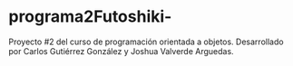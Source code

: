 # programa2Futoshiki-
Proyecto #2 del curso de programación orientada a objetos. Desarrollado por Carlos Gutiérrez González y Joshua Valverde Arguedas.
